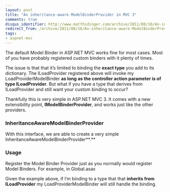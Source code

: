 ```yaml
---
layout: post
title: "An inheritance-aware ModelBinderProvider in MVC 3"
comments: true
disqus_identifier: http://www.matthidinger.com/archive/2011/08/16/An-inheritance-aware-ModelBinderProvider-in-MVC-3.aspx
redirect_from: /archive/2011/08/16/An-inheritance-aware-ModelBinderProvider-in-MVC-3.aspx/
tags: 
- aspnet-mvc
---
```

The default Model Binder in ASP.NET MVC works fine for most cases. Most of you have probably registered custom binders with it plenty of times.

The issue is that that it’s limited to binding the **exact type** you add to its dictionary. The ILoadProvider registered above will invoke my LoadProviderModelBinder **as long as the controller action parameter is of type ILoadProvider**. But what if you have a type that derives from ILoadProvider and still want your custom binding to occur?

Thankfully this is very simple in ASP.NET MVC 3. It comes with a new extensibility point, **IModelBinderProvider**, and works just like the other providers.

### InheritanceAwareModelBinderProvider

With this interface, we are able to create a very simple InheritanceAwareModelBinderProvider**.**

### Usage

Register the Model Binder Provider just as you normally would register Model Binders. For example, in Global.asax

Given the example above, if I’m binding to a type that that **inherits from ILoadProvider** my LoadProviderModelBinder will still handle the binding.

 


